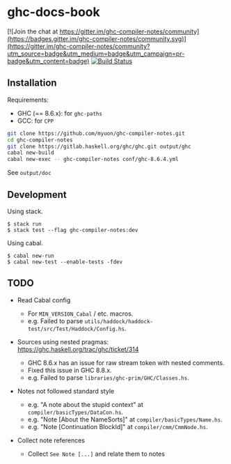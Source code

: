 # ghc-docs-book

[![Join the chat at https://gitter.im/ghc-compiler-notes/community](https://badges.gitter.im/ghc-compiler-notes/community.svg)](https://gitter.im/ghc-compiler-notes/community?utm_source=badge&utm_medium=badge&utm_campaign=pr-badge&utm_content=badge) [![Build Status](https://travis-ci.org/myuon/ghc-compiler-notes.svg?branch=master)](https://travis-ci.org/myuon/ghc-compiler-notes)

## Installation

Requirements:

* GHC (== 8.6.x): for `ghc-paths`
* GCC: for `CPP`

```bash
git clone https://github.com/myuon/ghc-compiler-notes.git
cd ghc-compiler-notes
git clone https://gitlab.haskell.org/ghc/ghc.git output/ghc
cabal new-build
cabal new-exec -- ghc-compiler-notes conf/ghc-8.6.4.yml
```

See `output/doc`

## Development

Using stack.

```shell
$ stack run
$ stack test --flag ghc-compiler-notes:dev
```

Using cabal.

```shell
$ cabal new-run
$ cabal new-test --enable-tests -fdev
```

## TODO

* Read Cabal config
  - For `MIN_VERSION_Cabal` / etc. macros.
  - e.g. Failed to parse `utils/haddock/haddock-test/src/Test/Haddock/Config.hs`.

* Sources using nested pragmas: https://ghc.haskell.org/trac/ghc/ticket/314
  - GHC 8.6.x has an issue for raw stream token with nested comments.
  - Fixed this issue in GHC 8.8.x.
  - e.g. Failed to parse `libraries/ghc-prim/GHC/Classes.hs`.

* Notes not followed standard style
  - e.g. "A note about the stupid context" at `compiler/basicTypes/DataCon.hs`.
  - e.g. "Note [About the NameSorts]" at `compiler/basicTypes/Name.hs`.
  - e.g. "Note [Continuation BlockId]" at `compiler/cmm/CmmNode.hs`.

* Collect note references
  - Collect `See Note [...]` and relate them to notes
